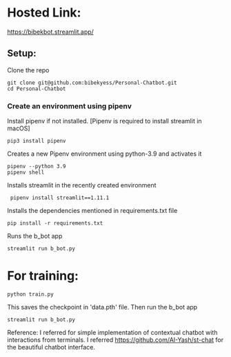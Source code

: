 # Hosted Link:
https://bibekbot.streamlit.app/

## Setup:
Clone the repo
```console
git clone git@github.com:bibekyess/Personal-Chatbot.git
cd Personal-Chatbot
```

### Create an environment using pipenv
Install pipenv if not installed. [Pipenv is required to install streamlit in macOS]
```console
pip3 install pipenv
```

Creates a new Pipenv environment using python-3.9 and activates it
```console
pipenv --python 3.9
pipenv shell
```

Installs streamlit in the recently created environment
```console
 pipenv install streamlit==1.11.1
```

Installs the dependencies mentioned in requirements.txt file
```console
pip install -r requirements.txt
```

Runs the b_bot app
```console
streamlit run b_bot.py
```

# For training:
```shell
python train.py
```
This saves the checkpoint in 'data.pth' file. Then run the b_bot app
```console
streamlit run b_bot.py
```

Reference:
I referred  for simple implementation of contextual chatbot with interactions from terminals.
I referred https://github.com/AI-Yash/st-chat for the beautiful chatbot interface.
